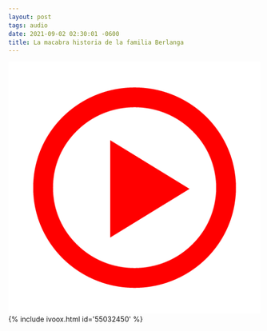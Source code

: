 ```yaml
---
layout: post
tags: audio
date: 2021-09-02 02:30:01 -0600
title: La macabra historia de la familia Berlanga
---
```

![Play](/images/play.png)
{% include ivoox.html id='55032450' %}
